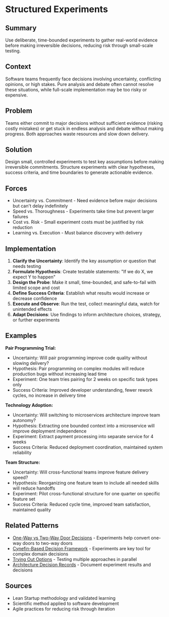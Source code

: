 # Structured Experiments

## Summary
Use deliberate, time-bounded experiments to gather real-world evidence before making irreversible decisions, reducing risk through small-scale testing.

## Context
Software teams frequently face decisions involving uncertainty, conflicting opinions, or high stakes. Pure analysis and debate often cannot resolve these situations, while full-scale implementation may be too risky or expensive.

## Problem
Teams either commit to major decisions without sufficient evidence (risking costly mistakes) or get stuck in endless analysis and debate without making progress. Both approaches waste resources and slow down delivery.

## Solution
Design small, controlled experiments to test key assumptions before making irreversible commitments. Structure experiments with clear hypotheses, success criteria, and time boundaries to generate actionable evidence.

## Forces
- Uncertainty vs. Commitment - Need evidence before major decisions but can't delay indefinitely
- Speed vs. Thoroughness - Experiments take time but prevent larger failures
- Cost vs. Risk - Small experiment costs must be justified by risk reduction
- Learning vs. Execution - Must balance discovery with delivery

## Implementation
1. **Clarify the Uncertainty**: Identify the key assumption or question that needs testing
2. **Formulate Hypothesis**: Create testable statements: "If we do X, we expect Y to happen"
3. **Design the Probe**: Make it small, time-bounded, and safe-to-fail with limited scope and cost
4. **Define Success Criteria**: Establish what results would increase or decrease confidence
5. **Execute and Observe**: Run the test, collect meaningful data, watch for unintended effects
6. **Adapt Decisions**: Use findings to inform architecture choices, strategy, or further experiments

## Examples
**Pair Programming Trial:**
- Uncertainty: Will pair programming improve code quality without slowing delivery?
- Hypothesis: Pair programming on complex modules will reduce production bugs without increasing lead time
- Experiment: One team tries pairing for 2 weeks on specific task types only
- Success Criteria: Improved developer understanding, fewer rework cycles, no increase in delivery time

**Technology Adoption:**
- Uncertainty: Will switching to microservices architecture improve team autonomy?
- Hypothesis: Extracting one bounded context into a microservice will improve deployment independence
- Experiment: Extract payment processing into separate service for 4 weeks
- Success Criteria: Reduced deployment coordination, maintained system reliability

**Team Structure:**
- Uncertainty: Will cross-functional teams improve feature delivery speed?
- Hypothesis: Reorganizing one feature team to include all needed skills will reduce handoffs
- Experiment: Pilot cross-functional structure for one quarter on specific feature set
- Success Criteria: Reduced cycle time, improved team satisfaction, maintained quality

## Related Patterns
- [One-Way vs Two-Way Door Decisions](one-way-two-way-door-decisions.md) - Experiments help convert one-way doors to two-way doors
- [Cynefin-Based Decision Framework](cynefin-based-decision-framework.md) - Experiments are key tool for complex domain decisions
- [Trying Out Options](trying-out-options.md) - Testing multiple approaches in parallel
- [Architecture Decision Records](architecture-decision-records.md) - Document experiment results and decisions

## Sources
- Lean Startup methodology and validated learning
- Scientific method applied to software development
- Agile practices for reducing risk through iteration